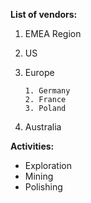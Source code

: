 **List of vendors:**

1. EMEA Region
2. US
4. Europe

       1. Germany
       2. France
       3. Poland
6. Australia


**Activities:**
- Exploration
- Mining
- Polishing

